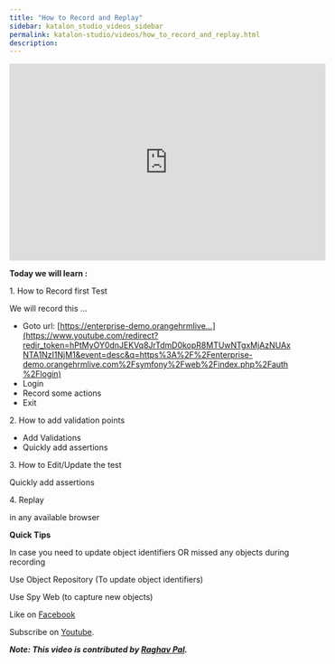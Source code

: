 ```yaml
---
title: "How to Record and Replay"
sidebar: katalon_studio_videos_sidebar
permalink: katalon-studio/videos/how_to_record_and_replay.html
description: 
---
```

<iframe src="https://www.youtube.com/embed/zsWBND0pxjs?autoplay=1" width="560" height="349" frameborder="0" allowfullscreen="allowfullscreen">&nbsp;</iframe>

**Today we will learn :**

1\. How to Record first Test

We will record this …

*   Goto url: [https://enterprise-demo.orangehrmlive…](https://www.youtube.com/redirect?redir_token=hPtMyOY0dnJEKVq8JrTdmD0kopR8MTUwNTgxMjAzNUAxNTA1NzI1NjM1&event=desc&q=https%3A%2F%2Fenterprise-demo.orangehrmlive.com%2Fsymfony%2Fweb%2Findex.php%2Fauth%2Flogin)
*   Login
*   Record some actions
*   Exit

2\. How to add validation points

*   Add Validations
*   Quickly add assertions

3\. How to Edit/Update the test

Quickly add assertions

4\. Replay

in any available browser

**Quick Tips**

In case you need to update object identifiers OR missed any objects during recording

Use Object Repository (To update object identifiers)

Use Spy Web (to capture new objects)

Like on [Facebook](https://www.facebook.com/automationstepbystep/) 

Subscribe on [Youtube](https://www.youtube.com/channel/UCTt7pyY-o0eltq14glaG5dg).

**_Note: This video is contributed by [Raghav Pal](https://www.youtube.com/channel/UCTt7pyY-o0eltq14glaG5dg)._**